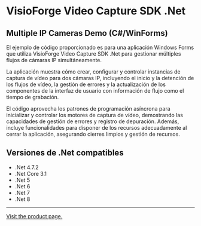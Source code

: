 ﻿# VisioForge Video Capture SDK .Net

## Multiple IP Cameras Demo (C#/WinForms)

El ejemplo de código proporcionado es para una aplicación Windows Forms que utiliza VisioForge Video Capture SDK .Net para gestionar múltiples flujos de cámaras IP simultáneamente.

La aplicación muestra cómo crear, configurar y controlar instancias de captura de vídeo para dos cámaras IP, incluyendo el inicio y la detención de los flujos de vídeo, la gestión de errores y la actualización de los componentes de la interfaz de usuario con información de flujo como el tiempo de grabación.

El código aprovecha los patrones de programación asíncrona para inicializar y controlar los motores de captura de vídeo, demostrando las capacidades de gestión de errores y registro de depuración. Además, incluye funcionalidades para disponer de los recursos adecuadamente al cerrar la aplicación, asegurando cierres limpios y gestión de recursos.

## Versiones de .Net compatibles

* .Net 4.7.2
* .Net Core 3.1
* .Net 5
* .Net 6
* .Net 7
* .Net 8

---

[Visit the product page.](https://www.visioforge.com/video-capture-sdk-net)
